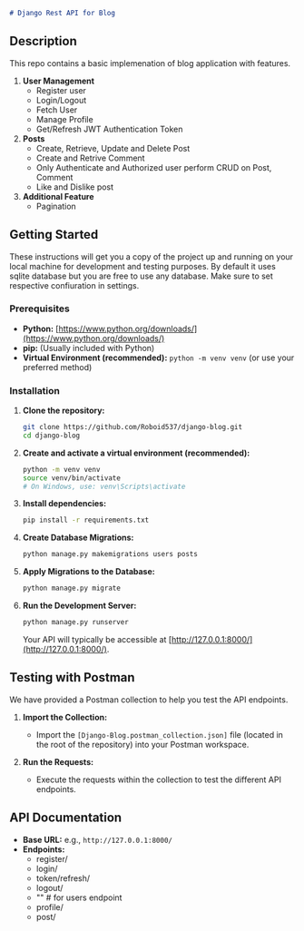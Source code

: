 ```markdown
# Django Rest API for Blog
```

## Description

This repo contains a basic implemenation of blog application with features.

1. **User Management**
    - Register user
    - Login/Logout
    - Fetch User
    - Manage Profile
    - Get/Refresh JWT Authentication Token
2. **Posts**
    - Create, Retrieve, Update and Delete Post
    - Create and Retrive Comment
    - Only Authenticate and Authorized user perform CRUD on Post, Comment
    - Like and Dislike post
3. **Additional Feature**
    - Pagination

## Getting Started

These instructions will get you a copy of the project up and running on your local machine for development and testing purposes. By default it uses sqlite database but you are free
to use any database. Make sure to set respective confiuration in
settings.

### Prerequisites

- **Python:** [https://www.python.org/downloads/](https://www.python.org/downloads/)
- **pip:** (Usually included with Python)
- **Virtual Environment (recommended):** `python -m venv venv` (or use your preferred method)

### Installation

1. **Clone the repository:**
   ```bash
   git clone https://github.com/Roboid537/django-blog.git
   cd django-blog
   ```

2. **Create and activate a virtual environment (recommended):**
   ```bash
   python -m venv venv
   source venv/bin/activate
   # On Windows, use: venv\Scripts\activate
   ```

3. **Install dependencies:**
   ```bash
   pip install -r requirements.txt
   ```

4. **Create Database Migrations:**
   ```bash
   python manage.py makemigrations users posts
   ```

5. **Apply Migrations to the Database:**
   ```bash
   python manage.py migrate
   ```

6. **Run the Development Server:**
   ```bash
   python manage.py runserver
   ```
   Your API will typically be accessible at [http://127.0.0.1:8000/](http://127.0.0.1:8000/).


## Testing with Postman

We have provided a Postman collection to help you test the API endpoints.

1. **Import the Collection:**
   - Import the `[Django-Blog.postman_collection.json]` file (located in the root of the repository) into your Postman workspace.

2. **Run the Requests:**
   - Execute the requests within the collection to test the different API endpoints.


## API Documentation


- **Base URL:** e.g., `http://127.0.0.1:8000/`
- **Endpoints:**
    - register/
    - login/
    - token/refresh/
    - logout/
    - "" # for users endpoint
    - profile/
    - post/
